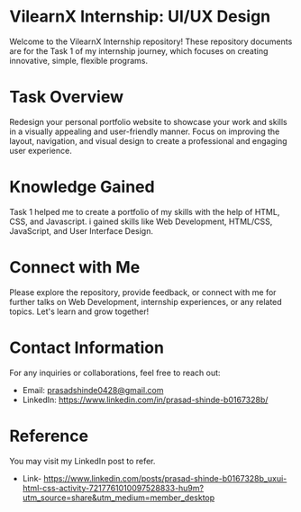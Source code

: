 # VilearnX Internship: UI/UX Design
Welcome to the VilearnX Internship repository! These repository documents are for the Task 1 of my internship journey, which focuses on creating innovative, simple, flexible programs.

# Task Overview
Redesign your personal portfolio website to showcase your work and skills in a visually appealing and user-friendly manner. Focus on improving the layout, navigation, and visual design to create a professional and engaging user experience.

# Knowledge Gained
Task 1 helped me to create a portfolio of my skills with the help of HTML, CSS, and Javascript. i gained skills like Web Development, HTML/CSS, JavaScript, and User Interface Design.

# Connect with Me
Please explore the repository, provide feedback, or connect with me for further talks on Web Development, internship experiences, or any related topics. Let's learn and grow together!

# Contact Information
For any inquiries or collaborations, feel free to reach out:
* Email: prasadshinde0428@gmail.com 
* LinkedIn: https://www.linkedin.com/in/prasad-shinde-b0167328b/

# Reference
You may visit my LinkedIn post to refer.
* Link- https://www.linkedin.com/posts/prasad-shinde-b0167328b_uxui-html-css-activity-7217761010097528833-hu9m?utm_source=share&utm_medium=member_desktop
